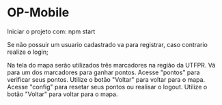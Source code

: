 # OP-Mobile

Iniciar o projeto com:
npm start

Se não possuir um usuario cadastrado va para registrar, caso contrario realize o login;

Na tela do mapa serão utilizados três marcadores na região da UTFPR.
Vá para um dos marcadores para ganhar pontos.
Acesse "pontos" para verificar seus pontos. Utilize o botão "Voltar" para voltar para o mapa.
Acesse "config" para resetar seus pontos ou realisar o logout. Utilize o botão "Voltar" para voltar para o mapa.
